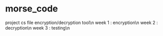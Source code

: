 # morse_code
project cs file encryption/decryption tool\n
week 1 : encryption\n
week 2 : decryption\n
week 3 : testing\n

